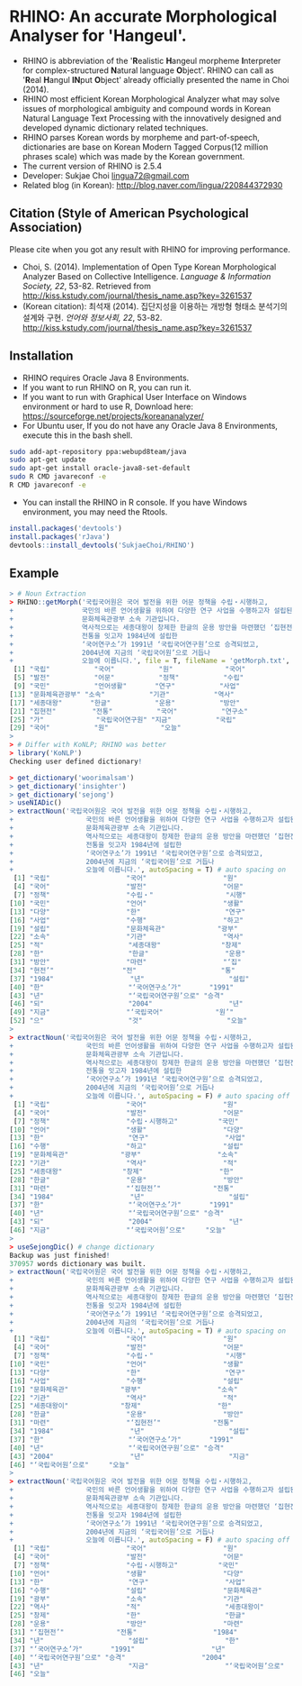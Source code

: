 # RHINO: An accurate Morphological Analyser for 'Hangeul'.
- RHINO is abbreviation of the '**R**ealistic **H**angeul morpheme **I**nterpreter for complex-structured **N**atural language **O**bject'. RHINO can call as '**R**eal **H**angul **IN**put **O**bject' already officially presented the name in Choi (2014).
- RHINO most efficient Korean Morphological Analyzer what may solve issues of morphological ambiguity and compound words in Korean Natural Language Text Processing with the innovatively designed and developed dynamic dictionary related techniques.
- RHINO parses Korean words by morpheme and part-of-speech, dictionaries are base on Korean Modern Tagged Corpus(12 million phrases scale) which was made by the Korean government.
- The current version of RHINO is 2.5.4
- Developer: Sukjae Choi <lingua72@gmail.com>
- Related blog (in Korean): http://blog.naver.com/lingua/220844372930

## Citation (Style of American Psychological Association)
Please cite when you got any result with RHINO for improving performance. 
- Choi, S. (2014). Implementation of Open Type Korean Morphological
Analyzer Based on Collective Intelligence. *Language & Information Society, 22*, 53-82. Retrieved from http://kiss.kstudy.com/journal/thesis_name.asp?key=3261537
- (Korean citation): 최석재 (2014). 집단지성을 이용하는 개방형 형태소 분석기의 설계와 구현. *언어와 정보사회, 22*, 53-82. http://kiss.kstudy.com/journal/thesis_name.asp?key=3261537

## Installation
- RHINO requires Oracle Java 8 Environments.
- If you want to run RHINO on R, you can run it.
- If you want to run with Graphical User Interface on Windows environment or hard to use R, Download here: https://sourceforge.net/projects/koreananalyzer/
- For Ubuntu user, If you do not have any Oracle Java 8 Environments, execute this in the bash shell.
```BASH
sudo add-apt-repository ppa:webupd8team/java
sudo apt-get update
sudo apt-get install oracle-java8-set-default
sudo R CMD javareconf -e
R CMD javareconf -e
```

- You can install the RHINO in R console. If you have Windows environment, you may need the Rtools.
```R
install.packages('devtools')
install.packages('rJava')
devtools::install_devtools('SukjaeChoi/RHINO')
```

## Example
```R
> # Noun Extraction
> RHINO::getMorph('국립국어원은 국어 발전을 위한 어문 정책을 수립‧시행하고, 
+                 국민의 바른 언어생활을 위하여 다양한 연구 사업을 수행하고자 설립된
+                 문화체육관광부 소속 기관입니다.
+                 역사적으로는 세종대왕이 창제한 한글의 운용 방안을 마련했던 ‘집현전’의
+                 전통을 잇고자 1984년에 설립한
+                 ‘국어연구소’가 1991년 ‘국립국어연구원’으로 승격되었고,
+                 2004년에 지금의 ‘국립국어원’으로 거듭나
+                 오늘에 이릅니다.', file = T, fileName = 'getMorph.txt', type = 'noun')
 [1] "국립"           "국어"           "원"             "국어"          
 [5] "발전"           "어문"           "정책"           "수립"          
 [9] "국민"           "언어생활"       "연구"           "사업"          
[13] "문화체육관광부" "소속"           "기관"           "역사"          
[17] "세종대왕"       "한글"           "운용"           "방안"          
[21] "집현전"         "전통"           "국어"           "연구소"        
[25] "가"             "국립국어연구원" "지금"           "국립"          
[29] "국어"           "원"             "오늘"          
> 
> # Differ with KoNLP; RHINO was better
> library('KoNLP')
Checking user defined dictionary!

> get_dictionary('woorimalsam')
> get_dictionary('insighter')
> get_dictionary('sejong')
> useNIADic()
> extractNoun('국립국어원은 국어 발전을 위한 어문 정책을 수립‧시행하고, 
+                  국민의 바른 언어생활을 위하여 다양한 연구 사업을 수행하고자 설립된
+                  문화체육관광부 소속 기관입니다.
+                  역사적으로는 세종대왕이 창제한 한글의 운용 방안을 마련했던 ‘집현전’의
+                  전통을 잇고자 1984년에 설립한
+                  ‘국어연구소’가 1991년 ‘국립국어연구원’으로 승격되었고,
+                  2004년에 지금의 ‘국립국어원’으로 거듭나
+                  오늘에 이릅니다.', autoSpacing = T) # auto spacing on
 [1] "국립"                   "국어"                   "원"                    
 [4] "국어"                   "발전"                   "어문"                  
 [7] "정책"                   "수립‧"                  "시행"                  
[10] "국민"                   "언어"                   "생활"                  
[13] "다양"                   "한"                     "연구"                  
[16] "사업"                   "수행"                   "하고"                  
[19] "설립"                   "문화체육관"             "광부"                  
[22] "소속"                   "기관"                   "역사"                  
[25] "적"                     "세종대왕"               "창제"                  
[28] "한"                     "한글"                   "운용"                  
[31] "방안"                   "마련"                   "‘집"                  
[34] "현전’"                 "전"                     "통"                    
[37] "1984"                   "년"                     "설립"                  
[40] "한"                     "‘국어연구소’가"       "1991"                  
[43] "년"                     "‘국립국어연구원’으로" "승격"                  
[46] "되"                     "2004"                   "년"                    
[49] "지금"                   "‘국립국어"             "원’"                  
[52] "으"                     "것"                     "오늘"                  
> 
> extractNoun('국립국어원은 국어 발전을 위한 어문 정책을 수립‧시행하고, 
+                  국민의 바른 언어생활을 위하여 다양한 연구 사업을 수행하고자 설립된
+                  문화체육관광부 소속 기관입니다.
+                  역사적으로는 세종대왕이 창제한 한글의 운용 방안을 마련했던 ‘집현전’의
+                  전통을 잇고자 1984년에 설립한
+                  ‘국어연구소’가 1991년 ‘국립국어연구원’으로 승격되었고,
+                  2004년에 지금의 ‘국립국어원’으로 거듭나
+                  오늘에 이릅니다.', autoSpacing = F) # auto spacing off
 [1] "국립"                   "국어"                   "원"                    
 [4] "국어"                   "발전"                   "어문"                  
 [7] "정책"                   "수립‧시행하고"          "국민"                  
[10] "언어"                   "생활"                   "다양"                  
[13] "한"                     "연구"                   "사업"                  
[16] "수행"                   "하고"                   "설립"                  
[19] "문화체육관"             "광부"                   "소속"                  
[22] "기관"                   "역사"                   "적"                    
[25] "세종대왕"               "창제"                   "한"                    
[28] "한글"                   "운용"                   "방안"                  
[31] "마련"                   "‘집현전’"             "전통"                  
[34] "1984"                   "년"                     "설립"                  
[37] "한"                     "‘국어연구소’가"       "1991"                  
[40] "년"                     "‘국립국어연구원’으로" "승격"                  
[43] "되"                     "2004"                   "년"                    
[46] "지금"                   "‘국립국어원’으로"     "오늘"                  
> 
> useSejongDic() # change dictionary
Backup was just finished!
370957 words dictionary was built.
> extractNoun('국립국어원은 국어 발전을 위한 어문 정책을 수립‧시행하고, 
+                  국민의 바른 언어생활을 위하여 다양한 연구 사업을 수행하고자 설립된
+                  문화체육관광부 소속 기관입니다.
+                  역사적으로는 세종대왕이 창제한 한글의 운용 방안을 마련했던 ‘집현전’의
+                  전통을 잇고자 1984년에 설립한
+                  ‘국어연구소’가 1991년 ‘국립국어연구원’으로 승격되었고,
+                  2004년에 지금의 ‘국립국어원’으로 거듭나
+                  오늘에 이릅니다.', autoSpacing = T) # auto spacing on
 [1] "국립"                   "국어"                   "원"                    
 [4] "국어"                   "발전"                   "어문"                  
 [7] "정책"                   "수립‧"                  "시행"                  
[10] "국민"                   "언어"                   "생활"                  
[13] "다양"                   "한"                     "연구"                  
[16] "사업"                   "수행"                   "설립"                  
[19] "문화체육관"             "광부"                   "소속"                  
[22] "기관"                   "역사"                   "적"                    
[25] "세종대왕이"             "창제"                   "한"                    
[28] "한글"                   "운용"                   "방안"                  
[31] "마련"                   "‘집현전’"             "전통"                  
[34] "1984"                   "년"                     "설립"                  
[37] "한"                     "‘국어연구소’가"       "1991"                  
[40] "년"                     "‘국립국어연구원’으로" "승격"                  
[43] "2004"                   "년"                     "지금"                  
[46] "‘국립국어원’으로"     "오늘"                  
> 
> extractNoun('국립국어원은 국어 발전을 위한 어문 정책을 수립‧시행하고, 
+                  국민의 바른 언어생활을 위하여 다양한 연구 사업을 수행하고자 설립된
+                  문화체육관광부 소속 기관입니다.
+                  역사적으로는 세종대왕이 창제한 한글의 운용 방안을 마련했던 ‘집현전’의
+                  전통을 잇고자 1984년에 설립한
+                  ‘국어연구소’가 1991년 ‘국립국어연구원’으로 승격되었고,
+                  2004년에 지금의 ‘국립국어원’으로 거듭나
+                  오늘에 이릅니다.', autoSpacing = F) # auto spacing off
 [1] "국립"                   "국어"                   "원"                    
 [4] "국어"                   "발전"                   "어문"                  
 [7] "정책"                   "수립‧시행하고"          "국민"                  
[10] "언어"                   "생활"                   "다양"                  
[13] "한"                     "연구"                   "사업"                  
[16] "수행"                   "설립"                   "문화체육관"            
[19] "광부"                   "소속"                   "기관"                  
[22] "역사"                   "적"                     "세종대왕이"            
[25] "창제"                   "한"                     "한글"                  
[28] "운용"                   "방안"                   "마련"                  
[31] "‘집현전’"             "전통"                   "1984"                  
[34] "년"                     "설립"                   "한"                    
[37] "‘국어연구소’가"       "1991"                   "년"                    
[40] "‘국립국어연구원’으로" "승격"                   "2004"                  
[43] "년"                     "지금"                   "‘국립국어원’으로"    
[46] "오늘"                  
```
